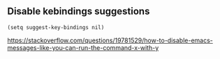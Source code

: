 ## Disable kebindings suggestions

`(setq suggest-key-bindings nil)`

https://stackoverflow.com/questions/19781529/how-to-disable-emacs-messages-like-you-can-run-the-command-x-with-y